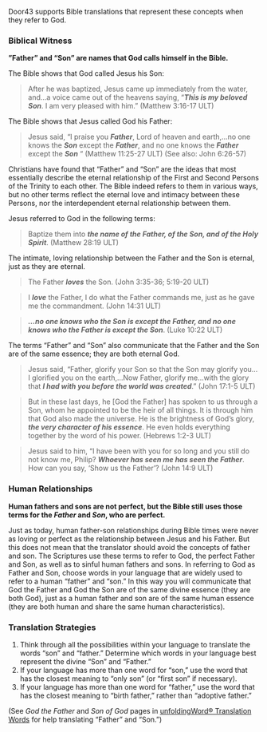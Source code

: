 
Door43 supports Bible translations that represent these concepts when they refer to God.

### Biblical Witness

**”Father” and “Son” are names that God calls himself in the Bible.**

The Bible shows that God called Jesus his Son:

> After he was baptized, Jesus came up immediately from the water, and…a voice came out of the heavens saying, “***This is my beloved Son***. I am very pleased with him.” (Matthew 3:16-17 ULT)

The Bible shows that Jesus called God his Father:

> Jesus said, “I praise you ***Father***, Lord of heaven and earth,…no one knows the ***Son*** except the ***Father***, and no one knows the ***Father*** except the ***Son*** “ (Matthew 11:25-27 ULT) (See also: John 6:26-57)

Christians have found that “Father” and “Son” are the ideas that most essentially describe the eternal relationship of the First and Second Persons of the Trinity to each other. The Bible indeed refers to them in various ways, but no other terms reflect the eternal love and intimacy between these Persons, nor the interdependent eternal relationship between them.

Jesus referred to God in the following terms:

> Baptize them into ***the name of the Father, of the Son, and of the Holy Spirit***. (Matthew 28:19 ULT)

The intimate, loving relationship between the Father and the Son is eternal, just as they are eternal.

> The Father ***loves*** the Son. (John 3:35-36; 5:19-20 ULT)
  
> I ***love*** the Father, I do what the Father commands me, just as he gave me the commandment. (John 14:31 ULT) 
  
> ***…no one knows who the Son is except the Father, and no one knows who the Father is except the Son***. (Luke 10:22 ULT) 

The terms “Father” and “Son” also communicate that the Father and the Son are of the same essence; they are both eternal God.

> Jesus said, “Father, glorify your Son so that the Son may glorify you…I glorified you on the earth,…Now Father, glorify me…with the glory that ***I had with you before the world was created***.” (John 17:1-5 ULT)
  
> But in these last days, he [God the Father] has spoken to us through a Son, whom he appointed to be the heir of all things. It is through him that God also made the universe. He is the brightness of God’s glory, ***the very character of his essence***. He even holds everything together by the word of his power. (Hebrews 1:2-3 ULT) 
  
> Jesus said to him, “I have been with you for so long and you still do not know me, Philip? ***Whoever has seen me has seen the Father***. How can you say, ‘Show us the Father’? (John 14:9 ULT)

### Human Relationships

**Human fathers and sons are not perfect, but the Bible still uses those terms for the ***Father*** and ***Son***, who are perfect.**

Just as today, human father-son relationships during Bible times were never as loving or perfect as the relationship between Jesus and his Father. But this does not mean that the translator should avoid the concepts of father and son. The Scriptures use these terms to refer to God, the perfect Father and Son, as well as to sinful human fathers and sons. In referring to God as Father and Son, choose words in your language that are widely used to refer to a human “father” and “son.” In this way you will communicate that God the Father and God the Son are of the same divine essence (they are both God), just as a human father and son are of the same human essence (they are both human and share the same human characteristics).

### Translation Strategies

1. Think through all the possibilities within your language to translate the words “son” and “father.” Determine which words in your language best represent the divine “Son” and “Father.”
2. If your language has more than one word for “son,” use the word that has the closest meaning to “only son” (or “first son” if necessary).
3. If your language has more than one word for “father,” use the word that has the closest meaning to “birth father,” rather than “adoptive father.”

(See *God the Father* and *Son of God* pages in [unfoldingWord® Translation Words](http://ufw.io/tw/) for help translating “Father” and “Son.”)
